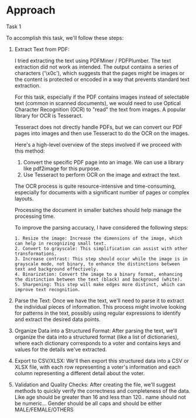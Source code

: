 
# Approach 


Task 1

To accomplish this task, we'll follow these steps:

 1. Extract Text from PDF: 
 
    I tried extracting the text using PDFMiner / PDFPlumber. 
    The text extraction did not work as intended. The output contains a series of characters ('\x0c'), which suggests that the pages might be images or the content is protected or encoded in a way that prevents standard text extraction.

    For this task, especially if the PDF contains images instead of selectable text (common in scanned documents), we would need to use Optical Character Recognition (OCR) to "read" the text from images. A popular library for OCR is Tesseract.

    Tesseract does not directly handle PDFs, but we can convert our PDF pages into images and then use Tesseract to do the OCR on the images.

    Here's a high-level overview of the steps involved if we proceed with this method:

     1. Convert the specific PDF page into an image. We can use a library like pdf2image for this purpose.
     2. Use Tesseract to perform OCR on the image and extract the text.
       
     The OCR process is quite resource-intensive and time-consuming, especially for documents with a significant number of pages or complex layouts.

     Processing the document in smaller batches should help manage the processing time. 


     To improve the parsing accuracy, I have considered the following steps:

        1. Resize the image: Increase the dimensions of the image, which can help in recognizing small text.
        2. Convert to grayscale: This simplification can assist with other transformations.
        3. Increase contrast: This step should occur while the image is in grayscale mode, not binary, to enhance the distinctions between text and background effectively.
        4. Binarization: Convert the image to a binary format, enhancing the distinction between the text (black) and background (white).
        5. Sharpening: This step will make edges more distinct, which can improve text recognition.

 2. Parse the Text: Once we have the text, we'll need to parse it to extract the individual pieces of information. This process might involve looking for patterns in the text, possibly using regular expressions to identify and extract the desired data points.

 3. Organize Data into a Structured Format: After parsing the text, we'll organize the data into a structured format (like a list of dictionaries), where each dictionary corresponds to a voter and contains keys and values for the details we've extracted.

 4. Export to CSV/XLSX: We'll then export this structured data into a CSV or XLSX file, with each row representing a voter's information and each column representing a different detail about the voter.

 5. Validation and Quality Checks: After creating the file, we'll suggest methods to quickly verify the correctness and completeness of the data. Like age should be greater than 16 and less than 120.. name should not be numeric... Gender should be all caps and should be either MALE/FEMALE/OTHERS



 
